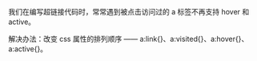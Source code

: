 
我们在编写超链接代码时，常常遇到被点击访问过的 a 标签不再支持 hover 和 active。

解决办法：改变 css 属性的排列顺序 —— a:link{}、a:visited{}、a:hover{}、a:active{}。
